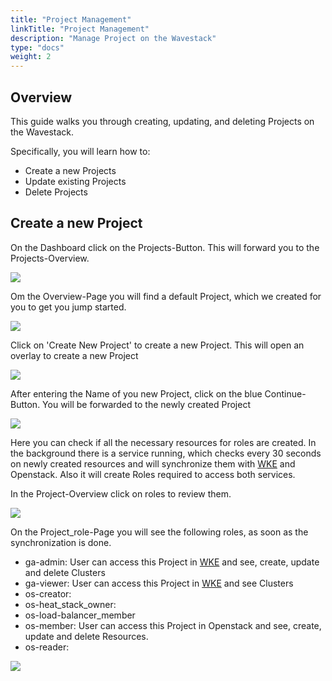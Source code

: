 ```yaml
---
title: "Project Management"
linkTitle: "Project Management"
description: "Manage Project on the Wavestack"
type: "docs"
weight: 2
---
```

<!-- SPDX-License-Identifier: CC-BY-4.0 -->
<!-- Copyright (C) 2023 Wavecon GmbH -->

## Overview

This guide walks you through creating, updating, and deleting Projects on the Wavestack.

Specifically, you will learn how to:

- Create a new Projects
- Update existing Projects
- Delete Projects

## Create a new Project

On the Dashboard click on the Projects-Button. This will forward you to the Projects-Overview.

![](/assets/iam/projects/projects-overview.png)

Om the Overview-Page you will find a default Project, which we created for you to get you jump started.

![](/assets/iam/projects/projects-default.png)

Click on 'Create New Project' to create a new Project. This will open an overlay to create a new Project

![](/assets/iam/projects/projects-new.png)

After entering the Name of you new Project, click on the blue Continue-Button. You will be forwarded to the newly created Project

![](/assets/iam/projects/projects-new-create.png)

Here you can check if all the necessary resources for roles are created. In the background there is a service running, which checks every 30 seconds on newly created resources and will synchronize them with [WKE][wvst-wke] and Openstack. Also it will create Roles required to access both services.

In the Project-Overview click on roles to review them.

![](/assets/iam/projects/projects-new-roles.png)

On the Project_role-Page you will see the following roles, as soon as the synchronization is done.

- ga-admin: User can access this Project in [WKE][wvst-wke] and see, create, update and delete Clusters
- ga-viewer: User can access this Project in [WKE][wvst-wke] and see Clusters
- os-creator:
- os-heat_stack_owner:
- os-load-balancer_member
- os-member: User can access this Project in Openstack and see, create, update and delete Resources.
- os-reader:
  
![](/assets/iam/projects/projects-new-roles-overview.png)

<!-- References -->

[wvst-wke]: /kubernetes 